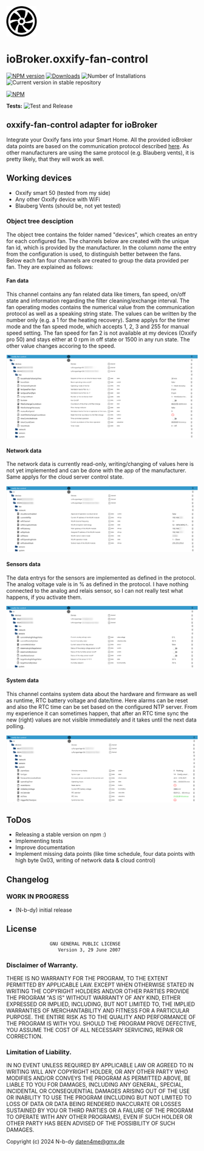 <img src="admin/oxxify-fan-control.png" width="80">

# ioBroker.oxxify-fan-control

[![NPM version](https://img.shields.io/npm/v/iobroker.oxxify-fan-control.svg)](https://www.npmjs.com/package/iobroker.oxxify-fan-control)
[![Downloads](https://img.shields.io/npm/dm/iobroker.oxxify-fan-control.svg)](https://www.npmjs.com/package/iobroker.oxxify-fan-control)
![Number of Installations](https://iobroker.live/badges/oxxify-fan-control-installed.svg)
![Current version in stable repository](https://iobroker.live/badges/oxxify-fan-control-stable.svg)

[![NPM](https://nodei.co/npm/iobroker.oxxify-fan-control.png?downloads=true)](https://nodei.co/npm/iobroker.oxxify-fan-control/)

**Tests:** ![Test and Release](https://github.com/N-b-dy/ioBroker.oxxify-fan-control/workflows/Test%20and%20Release/badge.svg)

## oxxify-fan-control adapter for ioBroker

Integrate your Oxxify fans into your Smart Home. All the provided ioBroker data points are based on the communication protocol described [here](./doc/BDA_Anschluss_SmartHome_RV_V2.pdf). As other manufacturers are using the same protocol (e.g. Blauberg vents), it is pretty likely, that they will work as well.

## Working devices

-   Oxxify smart 50 (tested from my side)
-   Any other Oxxify device with WiFi
-   Blauberg Vents (should be, not yet tested)

### Object tree desciption

The object tree contains the folder named "devices", which creates an entry for each configured fan. The channels below are created with the unique fan id, which is provided by the manufacturer. In the column _name_ the entry from the configuration is used, to distinguish better between the fans. Below each fan four channels are created to group the data provided per fan. They are explained as follows:

#### Fan data

This channel contains any fan related data like timers, fan speed, on/off state and information regarding the filter cleaning/exchange interval. The fan operating modes contains the numerical value from the communication protocol as well as a speaking string state. The values can be written by the number only (e.g. a 1 for the heating recovery). Same applys for the timer mode and the fan speed mode, which accepts 1, 2, 3 and 255 for manual speed setting. The fan speed for fan 2 is not available at my devices (Oxxify pro 50) and stays either at 0 rpm in off state or 1500 in any run state. The other value changes accoring to the speed.

![image](doc/screenshots/fan-data.png)

#### Network data

The network data is currently read-only, writing/changing of values here is not yet implemented and can be done with the app of the manufacturer. Same applys for the cloud server control state.

![image](doc/screenshots/network-data.png)

#### Sensors data

The data entrys for the sensors are implemented as defined in the protocol. The analog voltage vale is in % as defined in the protocol. I have nothing connected to the analog and relais sensor, so I can not really test what happens, if you activate them.

![image](doc/screenshots/sensors-data.png)

#### System data

This channel contains system data about the hardware and firmware as well as runtime, RTC battery voltage and date/time. Here alarms can be reset and also the RTC time can be set based on the configured NTP server. From my experience it can sometimes happen, that after an RTC time sync the new (right) values are not visible immediately and it takes until the next data polling.

![image](doc/screenshots/system-data.png)

## ToDos

-   Releasing a stable version on npm :)
-   Implementing tests
-   Improve documentation
-   Implement missing data points (like time schedule, four data points with high byte 0x03, writing of network data & cloud control)

## Changelog

<!--
    Placeholder for the next version (at the beginning of the line):
    ### **WORK IN PROGRESS**
-->

### **WORK IN PROGRESS**

-   (N-b-dy) initial release

## License

                    GNU GENERAL PUBLIC LICENSE
                       Version 3, 29 June 2007

### Disclaimer of Warranty.

THERE IS NO WARRANTY FOR THE PROGRAM, TO THE EXTENT PERMITTED BY
APPLICABLE LAW. EXCEPT WHEN OTHERWISE STATED IN WRITING THE COPYRIGHT
HOLDERS AND/OR OTHER PARTIES PROVIDE THE PROGRAM "AS IS" WITHOUT WARRANTY
OF ANY KIND, EITHER EXPRESSED OR IMPLIED, INCLUDING, BUT NOT LIMITED TO,
THE IMPLIED WARRANTIES OF MERCHANTABILITY AND FITNESS FOR A PARTICULAR
PURPOSE. THE ENTIRE RISK AS TO THE QUALITY AND PERFORMANCE OF THE PROGRAM
IS WITH YOU. SHOULD THE PROGRAM PROVE DEFECTIVE, YOU ASSUME THE COST OF
ALL NECESSARY SERVICING, REPAIR OR CORRECTION.

### Limitation of Liability.

IN NO EVENT UNLESS REQUIRED BY APPLICABLE LAW OR AGREED TO IN WRITING
WILL ANY COPYRIGHT HOLDER, OR ANY OTHER PARTY WHO MODIFIES AND/OR CONVEYS
THE PROGRAM AS PERMITTED ABOVE, BE LIABLE TO YOU FOR DAMAGES, INCLUDING ANY
GENERAL, SPECIAL, INCIDENTAL OR CONSEQUENTIAL DAMAGES ARISING OUT OF THE
USE OR INABILITY TO USE THE PROGRAM (INCLUDING BUT NOT LIMITED TO LOSS OF
DATA OR DATA BEING RENDERED INACCURATE OR LOSSES SUSTAINED BY YOU OR THIRD
PARTIES OR A FAILURE OF THE PROGRAM TO OPERATE WITH ANY OTHER PROGRAMS),
EVEN IF SUCH HOLDER OR OTHER PARTY HAS BEEN ADVISED OF THE POSSIBILITY OF
SUCH DAMAGES.

Copyright (c) 2024 N-b-dy <daten4me@gmx.de>
